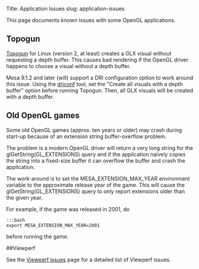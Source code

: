 Title: Application Issues
slug: application-issues

This page documents known issues with some OpenGL applications.

## Topogun

[Topogun][1] for Linux (version 2, at least)
creates a GLX visual without requesting a depth buffer.
This causes bad rendering if the OpenGL driver happens to choose a visual
without a depth buffer.

Mesa 9.1.2 and later (will) support a DRI configuration option to work around
this issue.
Using the [driconf][2] tool,
set the "Create all visuals with a depth buffer" option before running Topogun.
Then, all GLX visuals will be created with a depth buffer.

## Old OpenGL games

Some old OpenGL games (approx. ten years or older) may crash during
start-up because of an extension string buffer-overflow problem.

The problem is a modern OpenGL driver will return a very long string
for the glGetString(GL_EXTENSIONS) query and if the application
naively copies the string into a fixed-size buffer it can overflow the
buffer and crash the application.

The work-around is to set the MESA_EXTENSION_MAX_YEAR environment variable
to the approximate release year of the game.
This will cause the glGetString(GL_EXTENSIONS) query to only report extensions
older than the given year.

For example, if the game was released in 2001, do

    :::bash
    export MESA_EXTENSION_MAX_YEAR=2001

before running the game.


##Viewperf

See the [Viewperf issues][3] page for a detailed list of Viewperf issues.

[1]: http://www.topogun.com/
[2]: https://dri.freedesktop.org/wiki/DriConf
[3]: viewperf.html